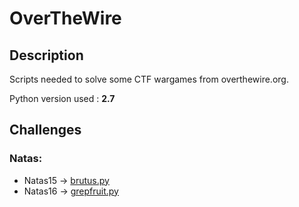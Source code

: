 # OverTheWire
## Description

Scripts needed to solve some CTF wargames from overthewire.org.

Python version used : **2.7**

## Challenges 

### Natas:
* Natas15 -> [brutus.py](https://github.com/Foryah/overthewire/blob/master/natas/brutus.py)
* Natas16 -> [grepfruit.py](https://github.com/Foryah/overthewire/blob/master/natas/grepfruit.py)
